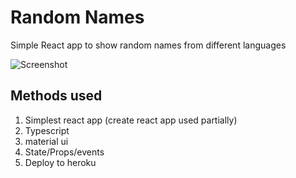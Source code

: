 # Random Names

Simple React app to show random names from different languages

![Screenshot](https://cdn.jsdelivr.net/gh/ayonious/random-names@master/documentation/dashboard_v1.png)

## Methods used

1. Simplest react app (create react app used partially)
2. Typescript
3. material ui
4. State/Props/events
5. Deploy to heroku
